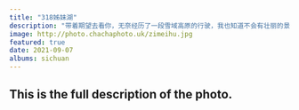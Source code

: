 ```yaml
---
title: "318姊妹湖"
description: "带着期望去看你，无奈经历了一段雪域高原的行驶，我也知道不会有壮丽的景象。但仍在公路转弯的一霎那惊艳到我，风中还在飘着雪，硬生生的把色彩和细节都挖掘出来。"
image: http://photo.chachaphoto.uk/zimeihu.jpg
featured: true
date: 2021-09-07
albums: sichuan
---
```


## This is the full description of the photo.
